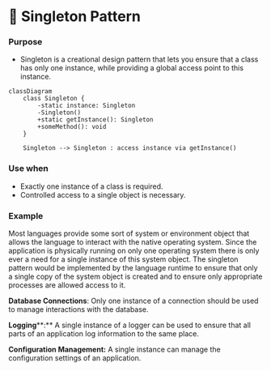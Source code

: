 # 🚀 Singleton Pattern


### Purpose

- Singleton is a creational design pattern that lets you ensure that a class has only one instance, while providing a global access point to this instance.

```mermaid
classDiagram
    class Singleton {
        -static instance: Singleton
        -Singleton()
        +static getInstance(): Singleton
        +someMethod(): void
    }

    Singleton --> Singleton : access instance via getInstance()
```


### Use when

- Exactly one instance of a class is required.
- Controlled access to a single object is necessary.

### Example


Most languages provide some sort of system or environment object that allows the language to interact with the native operating system. Since the application is physically running on only one operating system there is only ever a need for a single instance of this system object. The singleton pattern would be implemented by the language runtime to ensure that only a single copy of the system object is created and to ensure only appropriate processes are allowed access to it.


**Database Connections**: Only one instance of a connection should be used to manage interactions with the database.


**Logging****:** A single instance of a logger can be used to ensure that all parts of an application log information to the same place.


**Configuration Management:** A single instance can manage the configuration settings of an application.

